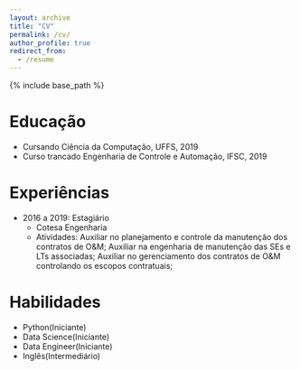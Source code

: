 ```yaml
---
layout: archive
title: "CV"
permalink: /cv/
author_profile: true
redirect_from:
  - /resume
---
```


{% include base_path %}

Educação
======
* Cursando Ciência da Computação, UFFS, 2019
* Curso trancado Engenharia de Controle e Automação, IFSC, 2019


Experiências
======
* 2016 a 2019: Estagiário
  * Cotesa Engenharia
   * Atividades: Auxiliar no planejamento e controle da manutenção dos contratos de O&M;
                 Auxiliar na engenharia de manutenção das SEs e LTs associadas;
                 Auxiliar no gerenciamento dos contratos de O&M controlando os escopos contratuais;
  
Habilidades
======
* Python(Iniciante)
* Data Science(Iniciante)
* Data Engineer(Iniciante)
* Inglês(Intermediário)





